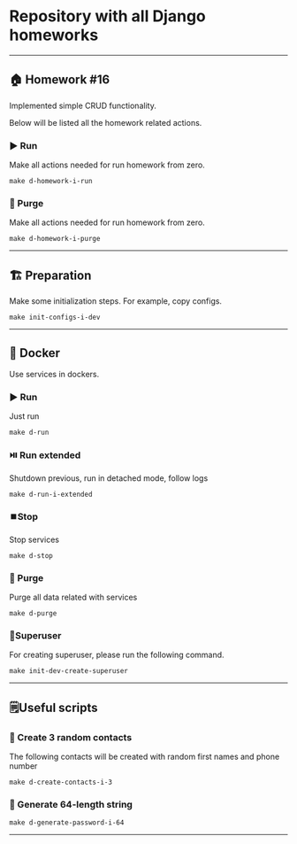 # Repository with all Django homeworks

---

## 🏠 Homework #16

Implemented simple CRUD functionality.

Below will be listed all the homework related actions.

### ▶️ Run

Make all actions needed for run homework from zero.

```shell
make d-homework-i-run
```

### 🚮 Purge

Make all actions needed for run homework from zero.

```shell
make d-homework-i-purge
```

---

## 🏗️ Preparation

Make some initialization steps. For example, copy configs.

```shell
make init-configs-i-dev
```

---

## 🐳 Docker

Use services in dockers.

### ▶️ Run

Just run

```shell
make d-run
```

### ⏯️ Run extended

Shutdown previous, run in detached mode, follow logs

```shell
make d-run-i-extended
```

### ⏹️Stop

Stop services

```shell
make d-stop
```

### 🚮 Purge

Purge all data related with services

```shell
make d-purge
```

### 🦸Superuser

For creating superuser, please run the following command.

```shell
make init-dev-create-superuser
```

---

## 🗒Useful scripts

### 👥 Create 3 random contacts

The following contacts will be created
with random first names and phone number

```shell
make d-create-contacts-i-3
```

### 🔐 Generate 64-length string

```shell
make d-generate-password-i-64
```

---
